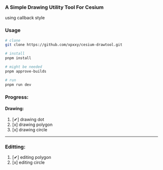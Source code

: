 ### A Simple Drawing Utility Tool For Cesium

using callback style


### Usage 

```bash
# clone
git clone https://github.com/xpxxy/cesium-drawtool.git  

# install
pnpm install

# might be needed
pnpm approve-builds

# run
pnpm run dev
```

### Progress:

#### Drawing: 
1. [✔] drawing dot
2. [x] drawing polygon
3. [x] drawing circle  
---
### Editting:

1. [✔] editing polygon
2. [x] editing circle

